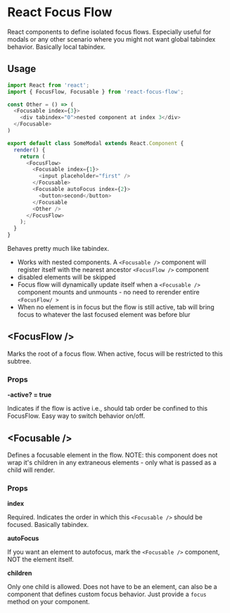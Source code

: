 # React Focus Flow
React components to define isolated focus flows. Especially useful for modals or any other scenario where you might not want global tabindex behavior. Basically local tabindex.

## Usage

```javascript
import React from 'react';
import { FocusFlow, Focusable } from 'react-focus-flow';

const Other = () => (
  <Focusable index={3}>
    <div tabindex="0">nested component at index 3</div>
  </Focusable>
)

export default class SomeModal extends React.Component {
  render() {
    return (
      <FocusFlow>
        <Focusable index={1}>
          <input placeholder="first" />
        </Focusable>
        <Focusable autoFocus index={2}>
          <button>second</button>
        </Focusable
        <Other />
      </FocusFlow>
    );
  }
}
```

Behaves pretty much like tabindex.

- Works with nested components. A `<Focusable />` component will register itself with the nearest ancestor `<FocusFlow />` component
- disabled elements will be skipped
- Focus flow will dynamically update itself when a `<Focusable />` component mounts and unmounts - no need to rerender entire `<FocusFlow/ >`
- When no element is in focus but the flow is still active, tab will bring focus to whatever the last focused element was before blur

## \<FocusFlow /\>

Marks the root of a focus flow. When active, focus will be restricted to this subtree.

### Props

**-active? = true** 

Indicates if the flow is active i.e., should tab order be confined to this FocusFlow. Easy way to switch behavior on/off.

## \<Focusable /\>

Defines a focusable element in the flow. NOTE: this component does not wrap it's children in any extraneous elements - only what is passed as a child will render.

### Props

**index**

Required. Indicates the order in which this `<Focusable />` should be focused. Basically tabindex.

**autoFocus**

If you want an element to autofocus, mark the `<Focusable />` component, NOT the element itself. 

**children**

Only one child is allowed. Does not have to be an element, can also be a component that defines custom focus behavior. Just provide a `focus` method on your component. 
